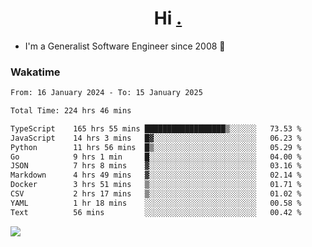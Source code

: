 <h1 align="center">Hi <a href="https://www.hackerrank.com/erasmosaraujo">.</a></h1>
 
- I'm a Generalist Software Engineer  since 2008 🚀
<!--  
<p align="left">
  <a href="https://github.com/erasmosoares/github-readme-stats">
    <img
      align="center"
      src="https://github-readme-stats.vercel.app/api/top-langs/?username=erasmosoares&theme=radical&layout=compact"
    />
  </a>
  <a href="https://github.com/erasmosoares/github-readme-stats">
    [![Harlok's WakaTime stats](https://github-readme-stats.vercel.app/api/wakatime?username=ffflabs)](https://github.com/anuraghazra/github-readme-stats)
  </a>
</p>

<!--
 ### Repo 
 
<p align="left">
 <a href="https://github.com/erasmosoares/github-readme-stats">
    <img
      align="center"
      height="165"
      src="https://github-readme-stats.vercel.app/api/pin?username=erasmosoares&repo=sample-node&title_color=fff&icon_color=f9f9f9&text_color=9f9f9f&bg_color=151515"
    />
  </a>
  <a href="https://github.com/erasmosoares/github-readme-stats">
    <img
      align="center"
      height="165"
      src="https://github-readme-stats.vercel.app/api/pin?username=erasmosoares&repo=sample-node&title_color=fff&icon_color=f9f9f9&text_color=9f9f9f&bg_color=151515"
    />
  </a>
</p>
-->

 ### Wakatime 

<!--START_SECTION:waka-->

```txt
From: 16 January 2024 - To: 15 January 2025

Total Time: 224 hrs 46 mins

TypeScript    165 hrs 55 mins ██████████████████▒░░░░░░   73.53 %
JavaScript    14 hrs 3 mins   █▓░░░░░░░░░░░░░░░░░░░░░░░   06.23 %
Python        11 hrs 56 mins  █▒░░░░░░░░░░░░░░░░░░░░░░░   05.29 %
Go            9 hrs 1 min     █░░░░░░░░░░░░░░░░░░░░░░░░   04.00 %
JSON          7 hrs 8 mins    ▓░░░░░░░░░░░░░░░░░░░░░░░░   03.16 %
Markdown      4 hrs 49 mins   ▓░░░░░░░░░░░░░░░░░░░░░░░░   02.14 %
Docker        3 hrs 51 mins   ▒░░░░░░░░░░░░░░░░░░░░░░░░   01.71 %
CSV           2 hrs 17 mins   ▒░░░░░░░░░░░░░░░░░░░░░░░░   01.02 %
YAML          1 hr 18 mins    ░░░░░░░░░░░░░░░░░░░░░░░░░   00.58 %
Text          56 mins         ░░░░░░░░░░░░░░░░░░░░░░░░░   00.42 %
```

<!--END_SECTION:waka-->

![](https://komarev.com/ghpvc/?username=erasmosoares&color=brightgreen)
